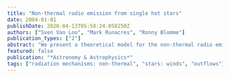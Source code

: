 ```yaml
---
title: "Non-thermal radio emission from single hot stars"
date: 2004-01-01
publishDate: 2020-04-13T05:58:24.058250Z
authors: ["Sven Van Loo", "Mark Runacres", "Ronny Blomme"]
publication_types: ["2"]
abstract: "We present a theoretical model for the non-thermal radio emission from single hot stars, in terms of synchrotron radiation from electrons accelerated in wind-embedded shocks. The model is described by five independent parameters each with a straightforward physical interpretation. Applying the model to a high-quality observation of Cyg OB2 No. 9 (O5 If), we obtain meaningful constraints on most parameters. The most important result is that the outer boundary of the synchrotron emission region must lie between 500 and 2200 stellar radii. This means that shocks must persist up to that distance. We also find that relatively weak shocks (with a compression ratio"
featured: false
publication: "*Astronomy & Astrophysics*"
tags: ["radiation mechanisms: non-thermal", "stars: winds", "outflows"]
---
```


